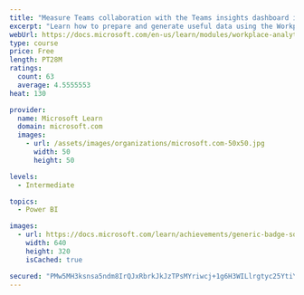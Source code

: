 ```yaml
---
title: "Measure Teams collaboration with the Teams insights dashboard in Workplace Analytics"
excerpt: "Learn how to prepare and generate useful data using the Workplace Analytics Power BI Teams insights dashboard.  Analyze Microsoft Teams adoption trends from the populated reports."
webUrl: https://docs.microsoft.com/en-us/learn/modules/workplace-analytics-teams-insights/
type: course
price: Free
length: PT28M
ratings:
  count: 63
  average: 4.5555553
heat: 130

provider:
  name: Microsoft Learn
  domain: microsoft.com
  images:
    - url: /assets/images/organizations/microsoft.com-50x50.jpg
      width: 50
      height: 50

levels:
  - Intermediate

topics:
  - Power BI

images:
  - url: https://docs.microsoft.com/learn/achievements/generic-badge-social.png
    width: 640
    height: 320
    isCached: true

secured: "PMw5MH3ksnsa5ndm8IrQJxRbrkJkJzTPsMYriwcj+1g6H3WILlrgtyc25YtiY94UY6FvbY7f/tVGVboeLDbO1f4326J9JI90QSLJmolxJ359iyWwB2orv8AflBwLcIrUkeuaCQZcS0h6JDZFW/J5p/KhnND+pmcXXnSeYqWgV5nmGrk5DWmgdbwtcGoE6Y9d9ksZSOhuudt7fC2+KWWgTjv5Hdhio9NVL2tvrl6nxIyIiqyHCJiJyHg+6uECZK6uKVCazcysziiIyak2M7eZL90N0w+LhpChLuyzKpNOxyv27N42yzhhBZXAmSxINQdimJT5hhIE/JhJqANO9wkq4YL7UXi2Obn54BRLFXG+VVeG30h+gyIp0kQIKO3TTZaR7z+kjwqtC8uoSIjCCS7/T2ZiiyT2oMBv3oEey3I/qkg=;Nyjrh9AIhiKFGAaee2MbPw=="
---
```


